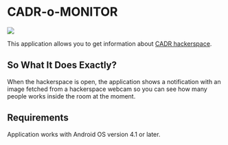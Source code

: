 # CADR-o-MONITOR

![](./app/src/main/ic_launcher-web.png)

This application allows you to get information about
[CADR hackerspace](http://cadrspace.ru).

## So What It Does Exactly?

When the hackerspace is open, the application shows a notification
with an image fetched from a hackerspace webcam so you can see how
many people works inside the room at the moment.

## Requirements

Application works with Android OS version 4.1 or later.
